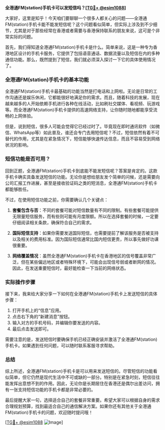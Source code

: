 **全港通FM(station)手机卡可以发短信吗？[[TG💪+ @esim1088](https://t.me/s/esim1088)]**

大家好，这里是知乎！今天咱们要聊聊一个很多人都关心的问题——全港通FM(station)手机卡能不能发短信呢？这个问题看似简单，但实际上涉及到不少细节，尤其是对于那些经常在香港或者需要与香港保持联系的朋友来说，这可是个非常实际的问题。

首先，我们得知道全港通FM(station)手机卡是什么。简单来说，这是一种专为香港地区设计的手机卡服务，它提供了包括语音通话、数据流量以及短信在内的多种通信功能。那么，既然提到了短信，我们就必须深入探讨一下它的具体使用情况了。

### 全港通FM(station)手机卡的基本功能

全港通FM(station)手机卡最基础的功能当然是打电话和上网啦。无论是日常的工作沟通还是娱乐休闲，它都能很好地满足你的需求。而且，随着科技的发展，现在越来越多的人开始依赖手机进行各种在线活动，比如刷社交媒体、看视频、玩游戏等。而全港通FM(station)手机卡提供的高速网络支持，让你随时随地都能享受流畅的上网体验。

但是，说到短信，很多人可能会觉得它已经过时了。毕竟现在即时通讯软件（如微信、WhatsApp等）如此普及，谁还会专门去用短信呢？不过，短信依然有着不可替代的作用，尤其是在紧急情况下，短信能够快速传达信息，而且不容易受到网络状况的影响。

### 短信功能是否可用？

回到正题，全港通FM(station)手机卡到底能不能发短信呢？答案是肯定的。这款手机卡确实具备发送短信的功能。无论你是想给朋友发个简单的问候，还是需要向公司汇报工作进展，甚至是接收验证码之类的短消息，全港通FM(station)手机卡都能够胜任。

不过，在使用短信功能之前，你需要确认几个关键点：

1. **套餐包含与否**：不同的套餐可能对短信数量有不同的限制。有些套餐可能提供无限量短信服务，而有些则可能有月度限额。所以在选择套餐的时候，一定要仔细阅读相关条款，确保符合自己的需求。

2. **国际短信支持**：如果你需要发送国际短信，也需要提前了解该服务是否被支持以及相关的费用标准。因为国际短信通常比国内短信更贵，所以事先做好功课很重要。

3. **网络覆盖情况**：虽然全港通FM(station)手机卡在香港地区的信号覆盖非常广泛，但在某些偏远地区或者特殊环境下，可能会出现信号弱或者断网的情况。因此，在发送重要短信时，最好能检查一下当前的网络状态。

### 实际操作步骤

接下来，我来给大家分享一下如何在全港通FM(station)手机卡上发送短信的具体步骤：

1. 打开手机上的“信息”应用。
2. 点击右下角的“新建消息”按钮。
3. 输入对方的手机号码，并编辑你要发送的内容。
4. 最后点击发送即可。

需要注意的是，发送短信时要确保手机已经正确安装并激活了全港通FM(station)手机卡。如果遇到任何问题，可以随时联系客服寻求帮助。

### 总结

综上所述，全港通FM(station)手机卡是可以用来发送短信的。尽管短信的功能看似简单，但它仍然是现代生活中不可或缺的一部分。特别是在紧急时刻，短信往往能发挥出意想不到的作用。因此，无论你是长期居住在香港还是偶尔出差访问，拥有一张支持短信功能的手机卡都是非常必要的。

最后提醒大家一句，选择适合自己的套餐非常重要。希望大家可以根据自身的需求合理规划预算，找到最适合自己的通信解决方案。如果你还有其他关于全港通FM(station)手机卡的问题，欢迎随时提问哦！

[[TG💪+ @esim1088](https://t.me/s/esim1088) ![Image](https://i.postimg.cc/4NQfJmqS/Snipaste-2025-05-13-00-14-12.png)]